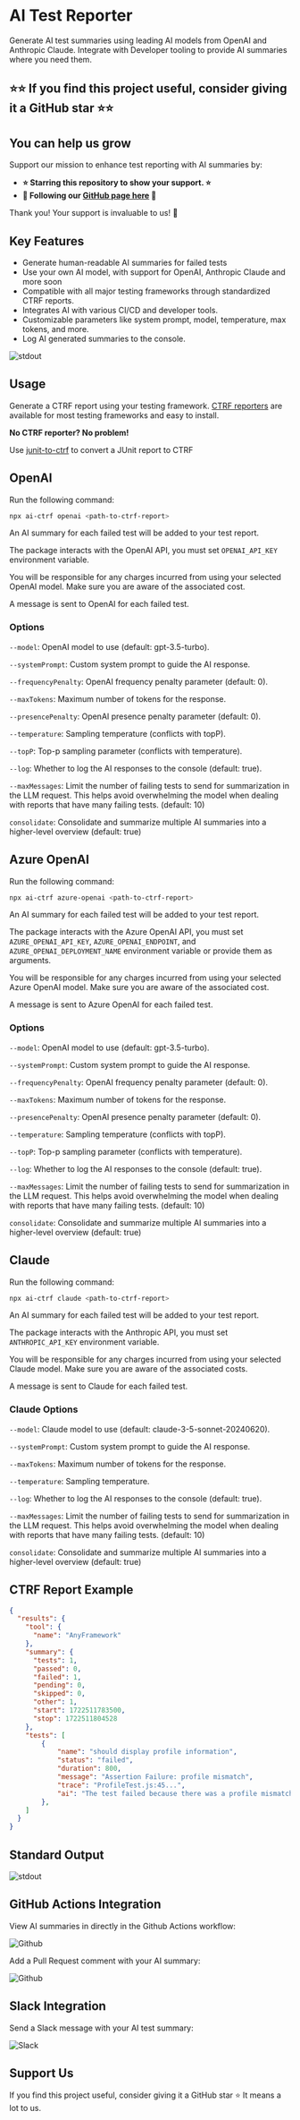 # AI Test Reporter

Generate AI test summaries using leading AI models from OpenAI and Anthropic Claude. Integrate with Developer tooling to provide AI summaries where you need them.

## **⭐⭐ If you find this project useful, consider giving it a GitHub star ⭐⭐**

## You can help us grow

Support our mission to enhance test reporting with AI summaries by:

- **⭐ Starring this repository to show your support. ⭐**
- **🙌 Following our [GitHub page here](https://github.com/ctrf-io) 🙌**

Thank you! Your support is invaluable to us! 💙

## Key Features

- Generate human-readable AI summaries for failed tests
- Use your own AI model, with support for OpenAI, Anthropic Claude and more soon
- Compatible with all major testing frameworks through standardized CTRF reports.
- Integrates AI with various CI/CD and developer tools.
- Customizable parameters like system prompt, model, temperature, max tokens, and more.
- Log AI generated summaries to the console.

![stdout](assets/stdout.png)

## Usage

Generate a CTRF report using your testing framework. [CTRF reporters](https://github.com/orgs/ctrf-io/repositories) are available for most testing frameworks and easy to install.

**No CTRF reporter? No problem!**

Use [junit-to-ctrf](https://github.com/ctrf-io/junit-to-ctrf) to convert a JUnit report to CTRF

## OpenAI

Run the following command:

```bash
npx ai-ctrf openai <path-to-ctrf-report>
```

An AI summary for each failed test will be added to your test report.

The package interacts with the OpenAI API, you must set `OPENAI_API_KEY` environment variable.

You will be responsible for any charges incurred from using your selected OpenAI model. Make sure you are aware of the associated cost.

A message is sent to OpenAI for each failed test.

### Options

`--model`: OpenAI model to use (default: gpt-3.5-turbo).

`--systemPrompt`: Custom system prompt to guide the AI response.

`--frequencyPenalty`: OpenAI frequency penalty parameter (default: 0).

`--maxTokens`: Maximum number of tokens for the response.

`--presencePenalty`: OpenAI presence penalty parameter (default: 0).

`--temperature`: Sampling temperature (conflicts with topP).

`--topP`: Top-p sampling parameter (conflicts with temperature).

`--log`: Whether to log the AI responses to the console (default: true).

`--maxMessages`: Limit the number of failing tests to send for summarization in the LLM request. This helps avoid overwhelming the model when dealing with reports that have many failing tests. (default: 10)

`consolidate`: Consolidate and summarize multiple AI summaries into a higher-level overview (default: true)

## Azure OpenAI

Run the following command:

```bash
npx ai-ctrf azure-openai <path-to-ctrf-report>
```

An AI summary for each failed test will be added to your test report.

The package interacts with the Azure OpenAI API, you must set `AZURE_OPENAI_API_KEY`, `AZURE_OPENAI_ENDPOINT`, and `AZURE_OPENAI_DEPLOYMENT_NAME` environment variable or provide them as arguments.

You will be responsible for any charges incurred from using your selected Azure OpenAI model. Make sure you are aware of the associated cost.

A message is sent to Azure OpenAI for each failed test.

### Options

`--model`: OpenAI model to use (default: gpt-3.5-turbo).

`--systemPrompt`: Custom system prompt to guide the AI response.

`--frequencyPenalty`: OpenAI frequency penalty parameter (default: 0).

`--maxTokens`: Maximum number of tokens for the response.

`--presencePenalty`: OpenAI presence penalty parameter (default: 0).

`--temperature`: Sampling temperature (conflicts with topP).

`--topP`: Top-p sampling parameter (conflicts with temperature).

`--log`: Whether to log the AI responses to the console (default: true).

`--maxMessages`: Limit the number of failing tests to send for summarization in the LLM request. This helps avoid overwhelming the model when dealing with reports that have many failing tests. (default: 10)

`consolidate`: Consolidate and summarize multiple AI summaries into a higher-level overview (default: true)

## Claude

Run the following command:

```bash
npx ai-ctrf claude <path-to-ctrf-report>
```

An AI summary for each failed test will be added to your test report.

The package interacts with the Anthropic API, you must set `ANTHROPIC_API_KEY` environment variable.

You will be responsible for any charges incurred from using your selected Claude model. Make sure you are aware of the associated costs.

A message is sent to Claude for each failed test.

### Claude Options

`--model`: Claude model to use (default: claude-3-5-sonnet-20240620).

`--systemPrompt`: Custom system prompt to guide the AI response.

`--maxTokens`: Maximum number of tokens for the response.

`--temperature`: Sampling temperature.

`--log`: Whether to log the AI responses to the console (default: true).

`--maxMessages`: Limit the number of failing tests to send for summarization in the LLM request. This helps avoid overwhelming the model when dealing with reports that have many failing tests. (default: 10)

`consolidate`: Consolidate and summarize multiple AI summaries into a higher-level overview (default: true)

## CTRF Report Example

``` json
{
  "results": {
    "tool": {
      "name": "AnyFramework"
    },
    "summary": {
      "tests": 1,
      "passed": 0,
      "failed": 1,
      "pending": 0,
      "skipped": 0,
      "other": 1,
      "start": 1722511783500,
      "stop": 1722511804528
    },
    "tests": [
        {
            "name": "should display profile information",
            "status": "failed",
            "duration": 800,
            "message": "Assertion Failure: profile mismatch",
            "trace": "ProfileTest.js:45...",
            "ai": "The test failed because there was a profile mismatch at line 45 of the ProfileTest.js file. To resolve this issue,   review the code at line 45 to ensure that the expected profile information matches the actual data being displayed. Check for any discrepancies and make necessary adjustments to align the expected and actual profile information."
        },
    ]
  }
}
```

## Standard Output

![stdout](assets/stdout.png)

## GitHub Actions Integration

View AI summaries in directly in the Github Actions workflow:

![Github](assets/github.png)

Add a Pull Request comment with your AI summary:

![Github](assets/github-pr.png)

## Slack Integration

Send a Slack message with your AI test summary:

![Slack](assets/slack.png)

## Support Us

If you find this project useful, consider giving it a GitHub star ⭐ It means a lot to us.
